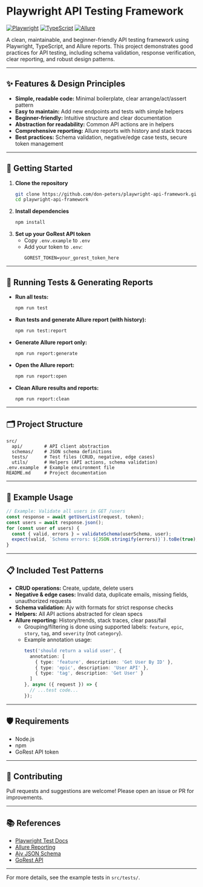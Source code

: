 # Playwright API Testing Framework

[![Playwright](https://img.shields.io/badge/Playwright-API%20Testing-green)](https://playwright.dev/)
[![TypeScript](https://img.shields.io/badge/TypeScript-Strict-blue)](https://www.typescriptlang.org/)
[![Allure](https://img.shields.io/badge/Allure-Reporting-orange)](https://docs.qameta.io/allure/)

A clean, maintainable, and beginner-friendly API testing framework using Playwright, TypeScript, and Allure reports. This project demonstrates good practices for API testing, including schema validation, response verification, clear reporting, and robust design patterns.

---

## ✨ Features & Design Principles

- **Simple, readable code:** Minimal boilerplate, clear arrange/act/assert pattern
- **Easy to maintain:** Add new endpoints and tests with simple helpers
- **Beginner-friendly:** Intuitive structure and clear documentation
- **Abstraction for readability:** Common API actions are in helpers
- **Comprehensive reporting:** Allure reports with history and stack traces
- **Best practices:** Schema validation, negative/edge case tests, secure token management

---

## 🚀 Getting Started

1. **Clone the repository**
   ```sh
   git clone https://github.com/don-peters/playwright-api-framework.git
   cd playwright-api-framework
   ```
2. **Install dependencies**
   ```sh
   npm install
   ```
3. **Set up your GoRest API token**
   - Copy `.env.example` to `.env`
   - Add your token to `.env`:
     ```
     GOREST_TOKEN=your_gorest_token_here
     ```

---

## 🧪 Running Tests & Generating Reports

- **Run all tests:**
  ```sh
  npm run test
  ```
- **Run tests and generate Allure report (with history):**
  ```sh
  npm run test:report
  ```
- **Generate Allure report only:**
  ```sh
  npm run report:generate
  ```
- **Open the Allure report:**
  ```sh
  npm run report:open
  ```
- **Clean Allure results and reports:**
  ```sh
  npm run report:clean
  ```

---

## 🗂️ Project Structure

```
src/
  api/        # API client abstraction
  schemas/    # JSON schema definitions
  tests/      # Test files (CRUD, negative, edge cases)
  utils/      # Helpers (API actions, schema validation)
.env.example  # Example environment file
README.md     # Project documentation
```

---

## 🧩 Example Usage

```typescript
// Example: Validate all users in GET /users
const response = await getUserList(request, token);
const users = await response.json();
for (const user of users) {
  const { valid, errors } = validateSchema(userSchema, user);
  expect(valid, `Schema errors: ${JSON.stringify(errors)}`).toBe(true);
}
```

---

## 📋 Included Test Patterns

- **CRUD operations:** Create, update, delete users
- **Negative & edge cases:** Invalid data, duplicate emails, missing fields, unauthorized requests
- **Schema validation:** Ajv with formats for strict response checks
- **Helpers:** All API actions abstracted for clean specs
- **Allure reporting:** History/trends, stack traces, clear pass/fail
  - Grouping/filtering is done using supported labels: `feature`, `epic`, `story`, `tag`, and `severity` (not `category`).
  - Example annotation usage:
    ```typescript
    test('should return a valid user', {
      annotation: [
        { type: 'feature', description: 'Get User By ID' },
        { type: 'epic', description: 'User API' },
        { type: 'tag', description: 'Get User' }
      ]
    }, async ({ request }) => {
      // ...test code...
    });
    ```

---

## 🛡️ Requirements
- Node.js
- npm
- GoRest API token

---

## 🤝 Contributing
Pull requests and suggestions are welcome! Please open an issue or PR for improvements.

---

## 📚 References
- [Playwright Test Docs](https://playwright.dev/docs/test-api-testing)
- [Allure Reporting](https://docs.qameta.io/allure/)
- [Ajv JSON Schema](https://ajv.js.org/)
- [GoRest API](https://gorest.co.in/)

---

For more details, see the example tests in `src/tests/`.

